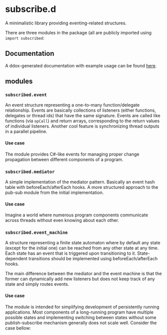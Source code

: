 # subscribe.d

A minimalistic library providing eventing-related structures.

There are three modules in the package (all are publicly imported using `import subscribed`:

## Documentation

A ddox-generated documentation with example usage can be found [here](http://ivasilev.net/docs/subscribed/index.html).

## modules

### `subscribed.event`

An event structure representing a one-to-many function/delegate relationship. Events are basically collections of listeners (either functions, delegates or thread ids) that have the same signature. Events are called like functions (via `opCall`) and return arrays, corresponding to the return values of individual listeners. Another cool feature is synchronizing thread outputs in a parallel pipeline.

#### Use case

The module provides C#-like events for managing proper change propagation between different components of a program.

### `subscribed.mediator`

A simple implementation of the mediator pattern. Basically an event hash table with beforeEach/afterEach hooks. A more structured approach to the pub-sub module from the initial implementation.

#### Use case

Imagine a world where numerous program components communicate across threads without even knowing about each other.

### `subscribed.event_machine`

A structure representing a finite state automaton where by default any state (except for the initial one) can be reached from any other state at any time. Each state has an event that is triggered upon transitioning to it. State-dependent transitions should be implemented using beforeEach/afterEach hooks.

The main difference between the mediator and the event machine is that the former can dynamically add new listeners but does not keep track of any state and simply routes events.

#### Use case

The module is intended for simplifying development of persistently running applications. Most components of a long-running program have multiple possible states and implementing switching between states without some publish-subscribe mechanism generally does not scale well. Consider the case bellow:

